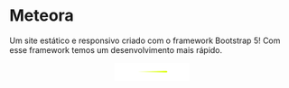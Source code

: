 # Meteora
Um site estático e responsivo criado com o framework Bootstrap 5!
Com esse framework temos um desenvolvimento mais rápido.

<p align="center">
  <img src="./assets/logo-meteora.png" alt="Descrição da Imagem">
</p>
